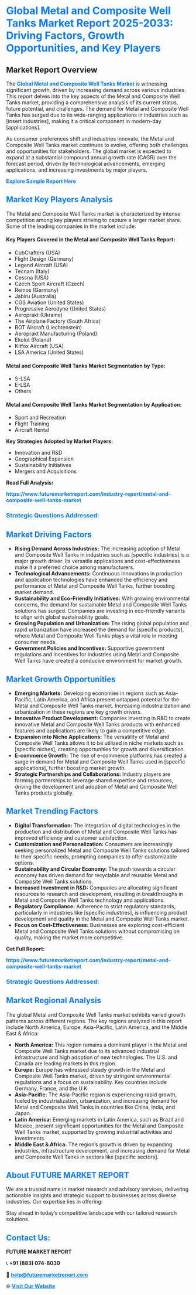 <h1 style="color: #007BFF;">Global Metal and Composite Well Tanks Market Report 2025-2033: Driving Factors, Growth Opportunities, and Key Players</h1>

<section id="overview">
<h2>Market Report Overview</h2>
<p>The <a href="https://www.futuremarketreport.com/industry-report/metal-and-composite-well-tanks-market" style="color: #007BFF; text-decoration: none;"><strong>Global Metal and Composite Well Tanks Market</strong></a> is witnessing significant growth, driven by increasing demand across various industries. This report delves into the key aspects of the Metal and Composite Well Tanks market, providing a comprehensive analysis of its current status, future potential, and challenges. The demand for Metal and Composite Well Tanks has surged due to its wide-ranging applications in industries such as [insert industries], making it a critical component in modern-day [applications].</p>
<p>As consumer preferences shift and industries innovate, the Metal and Composite Well Tanks market continues to evolve, offering both challenges and opportunities for stakeholders. The global market is expected to expand at a substantial compound annual growth rate (CAGR) over the forecast period, driven by technological advancements, emerging applications, and increasing investments by major players.</p>
</section>

<section id="overview">
<p><a href="https://www.futuremarketreport.com/request-sample/reportId=37145" style="color: #007BFF; text-decoration: none;"><strong>Explore Sample Report Here</strong></a></p>
</section>

<section id="key-players">
<h2 style="color: #007BFF;">Market Key Players Analysis</h2>
<p>The Metal and Composite Well Tanks market is characterized by intense competition among key players striving to capture a larger market share. Some of the leading companies in the market include:</p>
<h4>Key Players Covered in the Metal and Composite Well Tanks Report:</h4>
<ul><li>CubCrafters (USA)</li><li>Flight Design (Germany)</li><li>Legend Aircraft (USA)</li><li>Tecnam (Italy)</li><li>Cessna (USA)</li><li>Czech Sport Aircraft (Czech)</li><li>Remos (Germany)</li><li>Jabiru (Australia)</li><li>CGS Aviation (United States)</li><li>Progressive Aerodyne (United States)</li><li>Aeroprakt (Ukraine)</li><li>The Airplane Factory (South Africa)</li><li>BOT Aircraft (Liechtenstein)</li><li>Aeroprakt Manufacturing (Poland)</li><li>Ekolot (Poland)</li><li>Kitfox Aircraft (USA)</li><li>LSA America (United States)</li></ul>
<h4>Metal and Composite Well Tanks Market Segmentation by Type:</h4>
<ul><li>S-LSA</li><li>E-LSA</li><li>Others</li></ul>

<h4>Metal and Composite Well Tanks Market Segmentation by Application:</h4>
<ul><li>Sport and Recreation</li><li>Flight Training</li><li>Aircraft Rental</li></ul>
<p><strong>Key Strategies Adopted by Market Players:</strong></p>
<ul>
<li>Innovation and R&D</li>
<li>Geographical Expansion</li>
<li>Sustainability Initiatives</li>
<li>Mergers and Acquisitions</li>
</ul>
</section>

<section>
<p><strong>Read Full Analysis: </strong></p><a href="https://www.futuremarketreport.com/industry-report/metal-and-composite-well-tanks-market" style="color: #007BFF; text-decoration: none;"><strong>https://www.futuremarketreport.com/industry-report/metal-and-composite-well-tanks-market</strong></a>
<h3 style="color: #007BFF;">Strategic Questions Addressed:</h3>
</section>

<section id="driving-factors">
<h2 style="color: #007BFF;">Market Driving Factors</h2>
<ul>
<li><strong>Rising Demand Across Industries:</strong> The increasing adoption of Metal and Composite Well Tanks in industries such as [specific industries] is a major growth driver. Its versatile applications and cost-effectiveness make it a preferred choice among manufacturers.</li>
<li><strong>Technological Advancements:</strong> Continuous innovations in production and application technologies have enhanced the efficiency and performance of Metal and Composite Well Tanks, further boosting market demand.</li>
<li><strong>Sustainability and Eco-Friendly Initiatives:</strong> With growing environmental concerns, the demand for sustainable Metal and Composite Well Tanks solutions has surged. Companies are investing in eco-friendly variants to align with global sustainability goals.</li>
<li><strong>Growing Population and Urbanization:</strong> The rising global population and rapid urbanization have increased the demand for [specific products], where Metal and Composite Well Tanks plays a vital role in meeting consumer needs.</li>
<li><strong>Government Policies and Incentives:</strong> Supportive government regulations and incentives for industries using Metal and Composite Well Tanks have created a conducive environment for market growth.</li>
</ul>
</section>

<section id="growth-opportunities">
<h2 style="color: #007BFF;">Market Growth Opportunities</h2>
<ul>
<li><strong>Emerging Markets:</strong> Developing economies in regions such as Asia-Pacific, Latin America, and Africa present untapped potential for the Metal and Composite Well Tanks market. Increasing industrialization and urbanization in these regions are key growth drivers.</li>
<li><strong>Innovative Product Development:</strong> Companies investing in R&D to create innovative Metal and Composite Well Tanks products with enhanced features and applications are likely to gain a competitive edge.</li>
<li><strong>Expansion into Niche Applications:</strong> The versatility of Metal and Composite Well Tanks allows it to be utilized in niche markets such as [specific niches], creating opportunities for growth and diversification.</li>
<li><strong>E-commerce Growth:</strong> The rise of e-commerce platforms has created a surge in demand for Metal and Composite Well Tanks used in [specific applications], further boosting market growth.</li>
<li><strong>Strategic Partnerships and Collaborations:</strong> Industry players are forming partnerships to leverage shared expertise and resources, driving the development and adoption of Metal and Composite Well Tanks products globally.</li>
</ul>
</section>

<section id="trending-factors">
<h2 style="color: #007BFF;">Market Trending Factors</h2>
<ul>
<li><strong>Digital Transformation:</strong> The integration of digital technologies in the production and distribution of Metal and Composite Well Tanks has improved efficiency and customer satisfaction.</li>
<li><strong>Customization and Personalization:</strong> Consumers are increasingly seeking personalized Metal and Composite Well Tanks solutions tailored to their specific needs, prompting companies to offer customizable options.</li>
<li><strong>Sustainability and Circular Economy:</strong> The push towards a circular economy has driven demand for recyclable and reusable Metal and Composite Well Tanks solutions.</li>
<li><strong>Increased Investment in R&D:</strong> Companies are allocating significant resources to research and development, resulting in breakthroughs in Metal and Composite Well Tanks technology and applications.</li>
<li><strong>Regulatory Compliance:</strong> Adherence to strict regulatory standards, particularly in industries like [specific industries], is influencing product development and quality in the Metal and Composite Well Tanks market.</li>
<li><strong>Focus on Cost-Effectiveness:</strong> Businesses are exploring cost-efficient Metal and Composite Well Tanks solutions without compromising on quality, making the market more competitive.</li>
</ul>
</section>

<section>
<p><strong>Get Full Report: </strong></p><a href="https://www.futuremarketreport.com/industry-report/metal-and-composite-well-tanks-market" style="color: #007BFF; text-decoration: none;"><strong>https://www.futuremarketreport.com/industry-report/metal-and-composite-well-tanks-market</strong></a>
<h3 style="color: #007BFF;">Strategic Questions Addressed:</h3>
</section>


<section id="regional-analysis">
<h2 style="color: #007BFF;">Market Regional Analysis</h2>
<p>The global Metal and Composite Well Tanks market exhibits varied growth patterns across different regions. The key regions analyzed in this report include North America, Europe, Asia-Pacific, Latin America, and the Middle East & Africa:</p>
<ul>
<li><strong>North America:</strong> This region remains a dominant player in the Metal and Composite Well Tanks market due to its advanced industrial infrastructure and high adoption of new technologies. The U.S. and Canada are leading markets in this region.</li>
<li><strong>Europe:</strong> Europe has witnessed steady growth in the Metal and Composite Well Tanks market, driven by stringent environmental regulations and a focus on sustainability. Key countries include Germany, France, and the U.K.</li>
<li><strong>Asia-Pacific:</strong> The Asia-Pacific region is experiencing rapid growth, fueled by industrialization, urbanization, and increasing demand for Metal and Composite Well Tanks in countries like China, India, and Japan.</li>
<li><strong>Latin America:</strong> Emerging markets in Latin America, such as Brazil and Mexico, present significant opportunities for the Metal and Composite Well Tanks market, supported by growing industrial activities and investments.</li>
<li><strong>Middle East & Africa:</strong> The region’s growth is driven by expanding industries, infrastructure development, and increasing demand for Metal and Composite Well Tanks in sectors like [specific sectors].</li>
</ul>
</section>

<footer>
<h2 style="color: #007BFF;">About FUTURE MARKET REPORT</h2>
<p>We are a trusted name in market research and advisory services, delivering actionable insights and strategic support to businesses across diverse industries. Our expertise lies in offering:</p>

<p>Stay ahead in today’s competitive landscape with our tailored research solutions.</p>

<h2 style="color: #007BFF;">Contact Us:</h2>
<p><strong>FUTURE MARKET REPORT</strong></p>
<p>📞 <strong>+91 (883) 074-8030</strong></p>
<p>📧 <strong><a href="mailto:help@futuremarketreport.com" style="color: #007BFF;">help@futuremarketreport.com</a></strong></p>
<p>🌐 <strong><a href="https://www.futuremarketreport.com/" style="color: #007BFF;">Visit Our Website</a></strong></p>
</footer>
